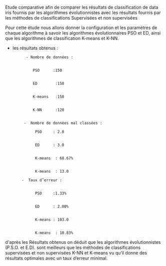 Etude comparative afin de comparer les résultats de classification de data iris fournis par les algorithmes évolutionnistes 
avec les résultats fournis par les  méthodes de classifications Supervisées et non supervisées

Pour cette étude nous allons donner la configuration et les paramètres de chaque algorithme à savoir les algorithmes évolutionnaires PSO et ED, ainsi que les algorithmes de classification K-means et K-NN.

* les résultats obtenus :
            
            
            - Nombre de données :


               PSO      :150              


               ED        :150      


               K-means   :150       


               K-NN      :120       
               
               
           -  Nombre de données mal classées :
                  
                PSO     : 2.0  
                
                
                ED      : 3.0  
                
                
                K-means  : 68.67%  
                
                
                K-means  : 13.0
                
          -  Taux d’erreur :
                
                
                PSO     :1.33% 
                
                
                ED      : 2.00%  
                
                
                K-means : 103.0 
                
                
                K-means  : 10.83%
                

d'après les Résultats obtenus on déduit que les algorithmes évolutionnistes (P.S.O. et E.D). sont meilleurs que les méthodes de classifications supervisées et non supervisées K-NN et K-means vu qu’il donne des résultats optimales avec un taux d’erreur minimal.

